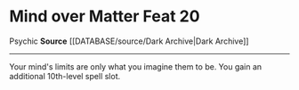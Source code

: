 ﻿---
feat: Mind over Matter
id: '3695'
level: '20'
name: Mind over Matter
rarity: Common
source: '[[DATABASE/source/Dark Archive|Dark Archive]]'
trait:
- '[[DATABASE/trait/Psychic|Psychic]]'
type: Feat

---
# Mind over Matter <span class="item-type">Feat 20</span>

<span class="item-trait">Psychic</span>
**Source** [[DATABASE/source/Dark Archive|Dark Archive]]

---
Your mind's limits are only what you imagine them to be. You gain an additional 10th-level spell slot.